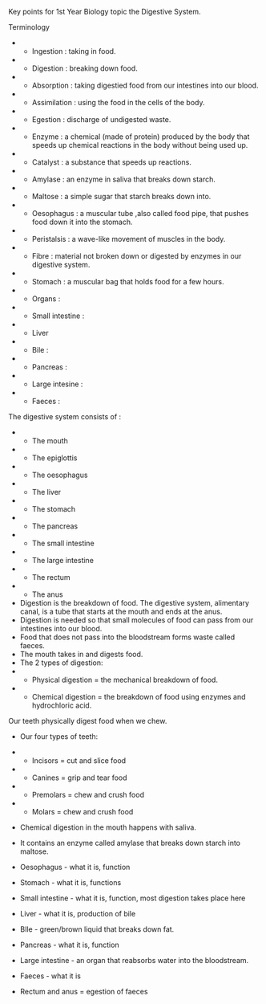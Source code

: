 Key points for 1st Year Biology topic the Digestive System.

Terminology
- - Ingestion : taking in food.
- - Digestion : breaking down food.
- - Absorption : taking digestied food from our intestines into our blood.
- - Assimilation : using the food in the cells of the body.
- - Egestion : discharge of undigested waste.
- - Enzyme : a chemical (made of protein) produced by the body that speeds up chemical reactions in the body without being used up.
- - Catalyst : a substance that speeds up reactions.
- - Amylase : an enzyme in saliva that breaks down starch.
- - Maltose : a simple sugar that starch breaks down into.
- - Oesophagus : a muscular tube ,also called food pipe, that pushes food down it into the stomach.
- - Peristalsis : a wave-like movement of muscles in the body.
- - Fibre : material not broken down or digested by enzymes in our digestive system.
- - Stomach : a muscular bag that holds food for a few hours.
- - Organs : 
- - Small intestine : 
- - Liver 
- - Bile : 
- - Pancreas : 
- - Large intesine : 
- - Faeces : 

The digestive system consists of :
- - The mouth
- - The epiglottis
- - The oesophagus
- - The liver
- - The stomach
- - The pancreas
- - The small intestine
- - The large intestine
- - The rectum
- - The anus
- Digestion is the breakdown of food. The digestive system, alimentary canal, is a tube that starts at the mouth and ends at the anus.
- Digestion is needed so that small molecules of food can pass from our intestines into our blood.
- Food that does not pass into the bloodstream forms waste called faeces.
- The mouth takes in and digests food. 
- The 2 types of digestion: 
- - Physical digestion = the mechanical breakdown of food.
- - Chemical digestion = the breakdown of food using enzymes and hydrochloric acid.

Our teeth physically digest food when we chew.
- Our four types of teeth:
- - Incisors = cut and slice food
- - Canines = grip and tear food
- - Premolars = chew and crush food
- - Molars = chew and crush food
- Chemical digestion in the mouth happens with saliva.
- It contains an enzyme called amylase that breaks down starch into maltose.

- Oesophagus - what it is, function
- Stomach - what it is, functions
- Small intestine - what it is, function, most digestion takes place here
- Liver - what it is, production of bile
- BIle - green/brown liquid that breaks down fat.
- Pancreas - what it is, function
- Large intestine - an organ that reabsorbs water into the bloodstream.
- Faeces - what it is
- Rectum and anus = egestion of faeces
